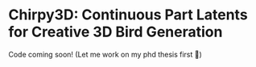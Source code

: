 

# Chirpy3D: Continuous Part Latents for Creative 3D Bird Generation

Code coming soon! (Let me work on my phd thesis first 🤣)